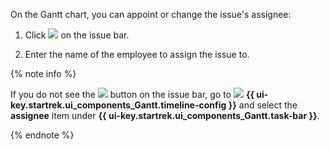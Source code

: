On the Gantt chart, you can appoint or change the issue's assignee:

1. Click ![](../../_assets/tracker/svg/pick-user.svg) on the issue bar.

1. Enter the name of the employee to assign the issue to.

{% note info %}

If you do not see the ![](../../_assets/tracker/svg/pick-user.svg) button on the issue bar, go to ![](../../_assets/tracker/svg/gantt-settings-button.svg)&nbsp;**{{ ui-key.startrek.ui_components_Gantt.timeline-config }}** and select the **assignee** item under **{{ ui-key.startrek.ui_components_Gantt.task-bar }}**.

{% endnote %}
